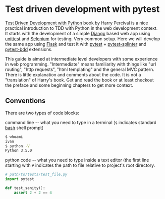 # Test driven development with pytest

[Test Driven Development with Python][book:TDDPy] book by  Harry Percival is a
nice practical introduction to TDD with Python in the web development context.
It starts with the development of a simple [Django][web:django] based web app
using [unittest][pydoc:unittest] and [Selenium][web:selenium] for testing. Very
common setup.  Here we will develop the same app using [Flask][web:flask] and
test it with [pytest][web:pytest] + [pytest-splinter][web:pytest-splinter]
and [pytest-bdd][web:pytest-bdd] extensions.

This guide is aimed at intermediate level developers with some experience in web
programming. "Intermediate" means familiarity with things like "url routing",
"http requests", "html templating" and the general MVC pattern.  There is little
explanation and comments about the code.  It is not a "translation" of Harry's
book.  Get and read the book or at least checkout the preface and some beginning
chapters to get more context.

[book:TDDPy]: http://chimera.labs.oreilly.com/books/1234000000754
[pydoc:unittest]: https://docs.python.org/3.5/library/unittest.html
[web:django]: https://www.djangoproject.com/
[web:flask]: http://flask.pocoo.org/
[web:selenium]: http://www.seleniumhq.org/
[web:pytest]: http://pytest.org/
[web:pytest-splinter]: https://pypi.python.org/pypi/pytest-splinter
[web:pytest-bdd]: https://pypi.python.org/pypi/pytest-bdd


## Conventions

There are two types of code blocks:

command line -- what you need to type in a terminal (`$` indicates standard
[bash][web:bash] shell prompt)

```bash
$ whoami
ivan
$ python -V
Python 3.5.0
```

python code -- what you need to type inside a text editor (the first line
starting with `#` indicates the path to file relative to project's root directory.

```python
# path/to/tests/test_file.py
import pytest

def test_sanity():
    assert 2 + 2 == 4
```

[web:bash]: https://www.gnu.org/software/bash/

